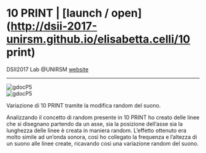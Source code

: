 # 10 PRINT | [launch / open](http://dsii-2017-unirsm.github.io/elisabetta.celli/10 print)

 
DSII2017 Lab @UNIRSM [website](http://dsii-2017-unirsm.github.io)

----

![gdocP5](http://i.imgur.com/tbbHaQV.png)  
![gdocP5](http://i.imgur.com/LAzv7Zh.png)

Variazione di 10 PRINT tramite la modifica random del suono.   

Analizzando il concetto di random presente in 10 PRINT ho creato delle linee che si disegnano partendo da un asse, sia la posizione dell’asse sia la lunghezza delle linee è creata in maniera random.
L’effetto ottenuto era molto simile ad un’onda sonora, così ho collegato la frequenza e l’altezza di un suono alle linee create, ricavando così una variazione random del suono.


